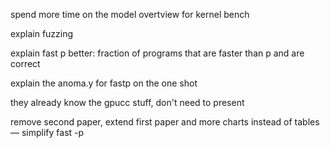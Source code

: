 spend more time on the model overtview for kernel bench

explain fuzzing

explain fast p better: fraction of programs that are faster than p and are correct

explain the anoma.y for fastp on the one shot

they already know the gpucc stuff, don't need to present

remove second paper, extend first paper and more charts instead of tables — simplify fast -p